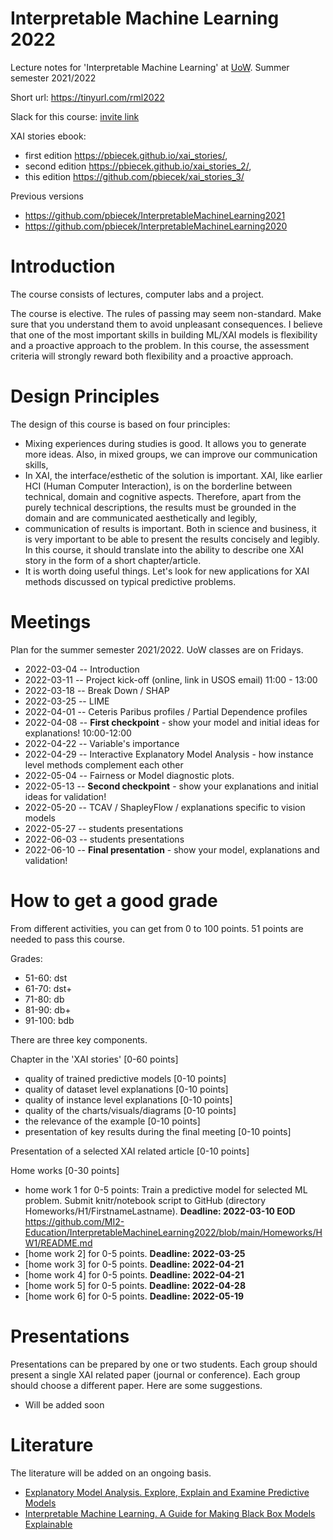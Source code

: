 # Interpretable Machine Learning 2022

Lecture notes for 'Interpretable Machine Learning' at [UoW](https://usosweb.uw.edu.pl/kontroler.php?_action=katalog2/przedmioty/pokazPrzedmiot&kod=1000-1M18WUM). Summer semester 2021/2022

Short url: https://tinyurl.com/rml2022

Slack for this course: [invite link](https://join.slack.com/t/newworkspace-mwo2770/shared_invite/zt-14l1n70dx-YUfKwpXpROFVUkl9BG8rbg)

XAI stories ebook: 
- first edition https://pbiecek.github.io/xai_stories/, 
- second edition https://pbiecek.github.io/xai_stories_2/,
- this edition https://github.com/pbiecek/xai_stories_3/

Previous versions
- https://github.com/pbiecek/InterpretableMachineLearning2021
- https://github.com/pbiecek/InterpretableMachineLearning2020

# Introduction

The course consists of lectures, computer labs and a project.

The course is elective. The rules of passing may seem non-standard. Make sure that you understand them to avoid unpleasant consequences.
I believe that one of the most important skills in building ML/XAI models is flexibility and a proactive approach to the problem. 
In this course, the assessment criteria will strongly reward both flexibility and a proactive approach.

# Design Principles

The design of this course is based on four principles:

- Mixing experiences during studies is good. It allows you to generate more ideas. Also, in mixed groups, we can improve our communication skills,
- In XAI, the interface/esthetic of the solution is important. XAI, like earlier HCI (Human Computer Interaction), is on the borderline between technical, domain and cognitive aspects. Therefore, apart from the purely technical descriptions, the results must be grounded in the domain and are communicated aesthetically and legibly, 
- communication of results is important. Both in science and business, it is very important to be able to present the results concisely and legibly. In this course, it should translate into the ability to describe one XAI story in the form of a short chapter/article.
- It is worth doing useful things. Let's look for new applications for XAI methods discussed on typical predictive problems.


# Meetings

Plan for the summer semester 2021/2022. UoW classes are on Fridays. 

* 2022-03-04  -- Introduction
* 2022-03-11  -- Project kick-off (online, link in USOS email) 11:00 - 13:00
* 2022-03-18  -- Break Down / SHAP
* 2022-03-25  -- LIME
* 2022-04-01  -- Ceteris Paribus profiles / Partial Dependence profiles
* 2022-04-08  -- **First checkpoint** - show your model and initial ideas for explanations! 10:00-12:00
* 2022-04-22  -- Variable's importance
* 2022-04-29  -- Interactive Explanatory Model Analysis - how instance level methods complement each other
* 2022-05-04  -- Fairness or Model diagnostic plots.  
* 2022-05-13  -- **Second checkpoint** - show your explanations and initial ideas for validation!
* 2022-05-20  -- TCAV / ShapleyFlow / explanations specific to vision models
* 2022-05-27  -- students presentations
* 2022-06-03  -- students presentations
* 2022-06-10  -- **Final presentation** - show your model, explanations and validation!

# How to get a good grade

From different activities, you can get from 0 to 100 points. 51 points are needed to pass this course.

Grades:

* 51-60: dst
* 61-70: dst+
* 71-80: db
* 81-90: db+
* 91-100: bdb


There are three key components.

Chapter in the 'XAI stories' [0-60 points]
 - quality of trained predictive models [0-10 points]
 - quality of dataset level explanations [0-10 points]
 - quality of instance level explanations [0-10 points]
 - quality of the charts/visuals/diagrams [0-10 points]
 - the relevance of the example [0-10 points]
 - presentation of key results during the final meeting [0-10 points]

Presentation of a selected XAI related article [0-10 points]

Home works [0-30 points]
 - home work 1 for 0-5 points: Train a predictive model for selected ML problem. Submit knitr/notebook script to GitHub (directory Homeworks/H1/FirstnameLastname). **Deadline: 2022-03-10 EOD** https://github.com/MI2-Education/InterpretableMachineLearning2022/blob/main/Homeworks/HW1/README.md
 - [home work 2]  for 0-5 points. **Deadline: 2022-03-25** 
 - [home work 3]  for 0-5 points. **Deadline: 2022-04-21**
 - [home work 4]  for 0-5 points. **Deadline: 2022-04-21**
 - [home work 5]  for 0-5 points. **Deadline: 2022-04-28**
 - [home work 6]  for 0-5 points. **Deadline: 2022-05-19**

# Presentations

Presentations can be prepared by one or two students. Each group should present a single XAI related paper (journal or conference). Each group should choose a different paper. Here are some suggestions.

* Will be added soon

# Literature

The literature will be added on an ongoing basis. 

* [Explanatory Model Analysis. Explore, Explain and Examine Predictive Models](https://pbiecek.github.io/ema/)
* [Interpretable Machine Learning. A Guide for Making Black Box Models Explainable](https://christophm.github.io/interpretable-ml-book/)
